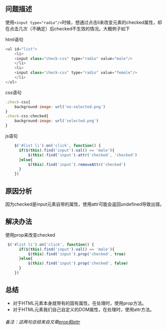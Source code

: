 ## 问题描述
使用`<input type="radio"/>`时候，想通过点击li来改变元素的checked属性，却在点击几次（不确定）后checked不生效的情况。大概例子如下

html语句
```js
<ul id="list">
    <li>
    <input class="check-css" type="radio" value="male"/>
    </li>
    <li>
    <input class="check-css" type="radio" value="female"/>
    </li>
</ul>
````

css语句
```js
.check-css{
    background-image: url('no-selected.png')
}
.check-css:checked{
    background-image: url('selected.png')
}
```

js语句
```js
    $('#list li').on('click', function() {
      if($(this).find('input').val() == 'male'){
          $(this).find('input').attr('checked', 'checked')
      }else{
          $(this).find('input').removeAttr('checked')
      }
    })
```

## 原因分析
因为checked是input元素自带的属性，使用attr可能会返回undefined导致出错。

## 解决办法
使用prop来改变checked
```js
 $('#list li').on('click', function() {
      if($(this).find('input').val() == 'male'){
          $(this).find('input').prop('checked', true)
      }else{
          $(this).find('input').prop('checked', false)
      }
    })
```

## 总结
* 对于HTML元素本身就带有的固有属性，在处理时，使用prop方法。
* 对于HTML元素我们自己自定义的DOM属性，在处理时，使用attr方法。

###### 备注：这两句总结来自文章<a href="https://www.cnblogs.com/Showshare/p/different-between-attr-and-prop.html">prop和attr</a>

